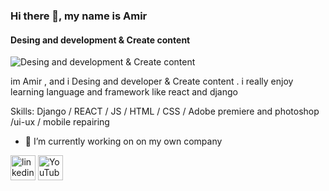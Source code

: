 ### Hi there 👋, my name is Amir
#### Desing and development & Create content
![Desing and development & Create content](https://media.licdn.com/dms/image/D5616AQF-W1_3KBVCwg/profile-displaybackgroundimage-shrink_350_1400/0/1677164227310?e=1695254400&v=beta&t=vZynDip_FbR533b_1OWpv0BSJnmcrR2mXpSn5QWTbi8)

im Amir , and i Desing and developer & Create content . i really enjoy learning language and framework like react and django 

Skills: Django / REACT / JS / HTML / CSS / Adobe premiere and photoshop /ui-ux / mobile repairing  

- 🔭 I’m currently working on  on my own company 


[<img src='https://cdn.jsdelivr.net/npm/simple-icons@3.0.1/icons/linkedin.svg' alt='linkedin' height='40'>](https://www.linkedin.com/in/https://www.linkedin.com/in/amirreza-khodkame-32b402267//)  [<img src='https://cdn.jsdelivr.net/npm/simple-icons@3.0.1/icons/youtube.svg' alt='YouTube' height='40'>](https://www.youtube.com/channel/Amirrexa)  

